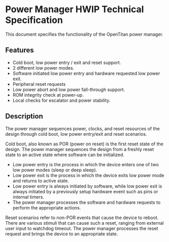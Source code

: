 # Power Manager HWIP Technical Specification

This document specifies the functionality of the OpenTitan power manager.

## Features

- Cold boot, low power entry / exit and reset support.
- 2 different low power modes.
- Software initiated low power entry and hardware requested low power exit.
- Peripheral reset requests
- Low power abort and low power fall-through support.
- ROM integrity check at power-up.
- Local checks for escalator and power stability.

## Description

The power manager sequences power, clocks, and reset resources of the design through cold boot, low power entry/exit and reset scenarios.

Cold boot, also known as POR (power on reset) is the first reset state of the design.
The power manager sequences the design from a freshly reset state to an active state where software can be initialized.

- Low power entry is the process in which the device enters one of two low power modes (sleep or deep sleep).
- Low power exit is the process in which the device exits low power mode and returns to active state.
- Low power entry is always initiated by software, while low power exit is always initiated by a previously setup hardware event such as pins or internal timers.
- The power manager processes the software and hardware requests to perform the appropriate actions.

Reset scenarios refer to non-POR events that cause the device to reboot.
There are various stimuli that can cause such a reset, ranging from external user input to watchdog timeout.
The power manager processes the reset request and brings the device to an appropriate state.
